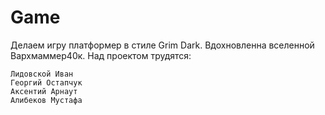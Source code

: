 # Game
Делаем игру платформер в стиле Grim Dark. Вдохновленна вселенной Вархмаммер40к.
Над проектом трудятся: 
```
Лидовской Иван
Георгий Остапчук 
Аксентий Арнаут 
Алибеков Мустафа 
```
